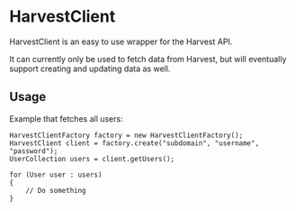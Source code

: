 # HarvestClient

HarvestClient is an easy to use wrapper for the Harvest API.

It can currently only be used to fetch data from Harvest,
but will eventually support creating and updating data as well.

## Usage

Example that fetches all users:

    HarvestClientFactory factory = new HarvestClientFactory();
    HarvestClient client = factory.create("subdomain", "username", "password");
    UserCollection users = client.getUsers();

    for (User user : users)
    {
        // Do something
    }